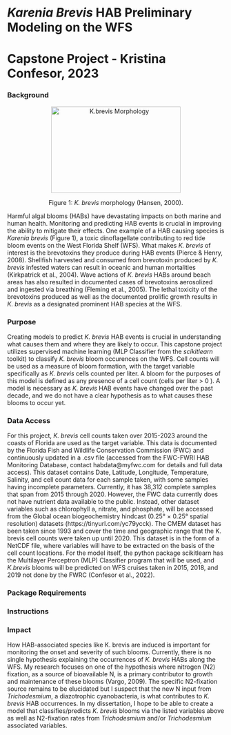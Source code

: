 
# <em> **Karenia Brevis </em> HAB Preliminary Modeling on the WFS** 
# Capstone Project - Kristina Confesor, 2023
<p>

### **Background**
<p align="center">
<img src="https://images.marinespecies.org/thumbs/33875_karenia-brevis.jpg?w=700" alt="K.brevis Morphology" style="height: 200px; width:300px;"/>

<p align="center">
Figure 1: <em> K. brevis </em> morphology (Hansen, 2000).
<p> Harmful algal blooms (HABs) have devastating impacts on both marine and human health. 
Monitoring and predicting HAB events is crucial in improving the ability to mitigate their 
effects. One example of a HAB causing species is <em>Karenia brevis</em> (Figure 1), a toxic dinoflagellate 
contributing to red tide bloom events on the West Florida Shelf (WFS). What makes <em>K. brevis</em> of 
interest is the brevotoxins they produce during HAB events (Pierce & Henry, 2008). Shellfish 
harvested and consumed from brevotoxin produced by <em>K. brevis</em> infested waters can result in 
oceanic and human mortalities (Kirkpatrick et al., 2004). Wave actions of <em>K. brevis</em> HABs 
around beach areas has also resulted in documented cases of brevotoxins aerosolized and 
ingested via breathing (Fleming et al., 2005). The lethal toxicity of the brevotoxins produced as 
well as the documented prolific growth results in <em>K. brevis</em> as a designated prominent HAB 
species at the WFS. </p>

### **Purpose**

<p>Creating models to predict <em>K. brevis</em> HAB events is crucial in understanding what causes 
them and where they are likely to occur. This capstone project utilizes supervised machine 
learning (MLP Classifier from the <em>scikitlearn</em> toolkit) to classify <em>K. brevis</em> bloom occurences on the WFS. Cell counts will be used as a 
measure of bloom formation, with the target variable specifically as <em>K. brevis</em> cells counted per 
liter. A bloom for the purposes of this model is defined as any presence of a cell count (cells per liter > 0 ). A model is necessary as <em>K. brevis</em> HAB events have changed over the past decade, and we 
do not have a clear hypothesis as to what causes these blooms to occur yet. </p>

### **Data Access**

<p> For this project, <em>K. brevis</em> cell counts taken over 2015-2023 around the coasts 
of Florida are used as the target variable. This data  is documented by the Florida 
Fish and Wildlife Conservation Commission (FWC) and continuously updated in a .csv file (accessed from the FWC-FWRI HAB Monitoring Database, contact habdata@myfwc.com for details and full data access). This dataset contains Date, Latitude, Longitude, Temperature, Salinity, and cell count data for each sample taken, with some samples having incomplete parameters. Currently, it has 38,312 complete samples that span from 2015 through 2020. However, the 
FWC data currently does not have nutrient data available to the public. 
Instead, other dataset variables such as chlorophyll a, nitrate, and phosphate, will be accessed from the Global 
ocean biogeochemistry hindcast (0.25° × 0.25° spatial resolution) datasets (https://tinyurl.com/yc79ycck). The CMEM
dataset has been taken since 1993 and cover the time and geographic range that the K. brevis 
cell counts were taken up until 2020. This dataset is in the form of a NetCDF file, where variables will  have to be extracted on the basis of the cell count locations. For the model itself, the python  package scikitlearn has the Multilayer Perceptron (MLP) Classifier program that will be used, and <em> K.brevis </em> blooms will be predicted on WFS cruises taken in 2015, 2018, and 2019 not done by the FWRC 
(Confesor et al., 2022). </p>

### **Package Requirements**
<p>

### **Instructions**

### **Impact**
<p>
How HAB-associated species like K. brevis are induced is important for monitoring the onset 
and severity of such blooms. Currently, there is no single hypothesis explaining the occurrences 
of <em>K. brevis</em> HABs along the WFS. My research focuses on one of the hypothesis where nitrogen 
(N2) fixation, as a source of bioavailable N, is a primary contributor to growth and maintenance 
of these blooms (Vargo, 2009). The specific N2-fixation source remains to be elucidated but I 
suspect that the new N input from <em>Trichodesmium</em>, a diazotrophic cyanobacteria, is what 
contributes to <em>K. brevis</em> HAB occurrences. In my dissertation, I hope to be able to create a model 
that classifies/predicts <em>K. brevis</em> blooms via the listed variables above as well as N2-fixation rates from 
<em>Trichodesmium</em> and/or <em>Trichodesmium</em> associated variables. </p>